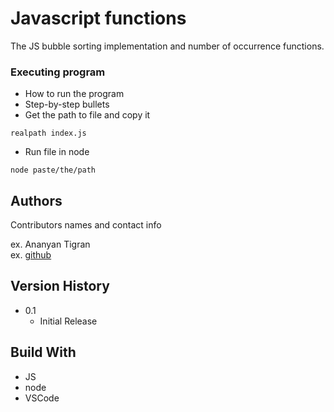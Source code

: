 # Javascript functions

The JS bubble sorting implementation and number of occurrence functions.


### Executing program

* How to run the program
* Step-by-step bullets
* Get the path to file and copy it
```
realpath index.js
```
* Run file in node
```
node paste/the/path
```


## Authors

Contributors names and contact info

ex. Ananyan Tigran  
ex. [github](https://github.com/AnanyanTigran)

## Version History

* 0.1
    * Initial Release

## Build With

* JS
* node
* VSCode
